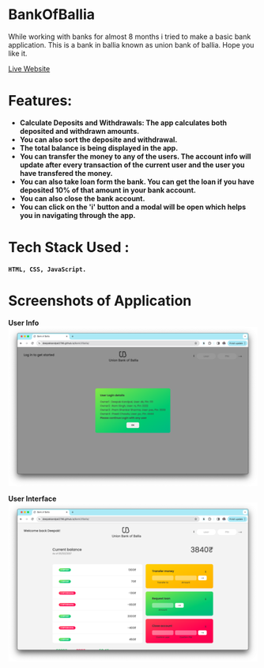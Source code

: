 # BankOfBallia
While working with banks for almost 8 months i tried to make a basic bank application. 
This is a bank in ballia known as union bank of ballia. Hope you like it.

[Live Website](https://deepakkandpal2796.github.io/BankOfBallia/)


# Features:
  - <b>Calculate Deposits and Withdrawals:<b/> The app calculates both deposited and withdrawn amounts.
  - You can also sort the deposite and withdrawal.
  - The total balance is being displayed in the app.
  - You can transfer the money to any of the users. The account info will update after every transaction of the current user and the user you have transfered the money.
  - You can also take loan form the bank. You can get the loan if you have deposited 10% of that amount in your bank account.
  - You can also close the bank account.
  - You can click on the 'i'  button and a modal will be open which helps you in navigating through the app.
  
# Tech Stack Used :
    HTML, CSS, JavaScript.
    
# Screenshots of Application

<strong>User Info</strong>
![User Login](./ReadmeImg/user%20info.png)

<strong>User Interface</strong>
![User Login](./ReadmeImg/user%20Interface.png)
